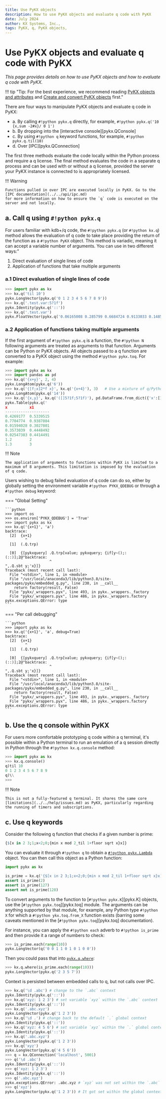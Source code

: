 ```yaml
---
title: Use PyKX objects
description: How to use PyKX objects and evaluate q code with PyKX
date: July 2024
author: KX Systems, Inc.,
tags: PyKX, q, PyKX objects, 
---
```


# Use PyKX objects and evaluate q code with PyKX

_This page provides details on how to use PyKX objects and how to evaluate q code with PyKX._

!!! tip "Tip: For the best experience, we recommend reading [PyKX objects and attributes](..//../learn/objects.md) and [Create and convert PyKX objects](creating.md) first." 

There are four ways to manipulate PyKX objects and evaluate q code in PyKX:

- a. By calling `#!python pykx.q` directly, for example, `#!python pykx.q('10 {x,sum -2#x}/ 0 1')`
- b. By dropping into the [interactive console][pykx.QConsole]
- c. By using `#!python q` keyword functions, for example, `#!python pykx.q.til(10)`
- d. Over [IPC][pykx.QConnection]

The first three methods evaluate the code locally within the Python process and require a q license. The final method evaluates the code in a separate q process and can be used with or without a q license, provided the server your PyKX instance is connected to is appropriately licensed.

!!! Warning

    Functions pulled in over IPC are executed locally in PyKX. Go to the [IPC documentation](../../api/ipc.md)
    for more information on how to ensure the `q` code is executed on the server and not locally.

## a. Call q using `#!python pykx.q`

For users familiar with kdb+/q code, the `#!python pykx.q` (or `#!python kx.q`) method allows the evaluation of q code to take place providing the return of the function as a `#!python PyKX` object. This method is variadic, meaning it can accept a variable number of arguments. You can use in two different ways:”

1. Direct evaluation of single lines of code
2. Application of functions that take multiple arguments


### a.1 Direct evaluation of single lines of code

```python
>>> import pykx as kx
>>> kx.q('til 10')
pykx.LongVector(pykx.q('0 1 2 3 4 5 6 7 8 9'))
>>> kx.q('.test.var:5?1f')
pykx.Identity(pykx.q('::'))
>>> kx.q('.test.var')
pykx.FloatVector(pykx.q('0.06165008 0.285799 0.6684724 0.9133033 0.1485357'))
```

### a.2 Application of functions taking multiple arguments

If the first argument of `#!python pykx.q` is a function, the `#!python N` following arguments are treated as arguments to that function. Arguments can be Python or PyKX objects. All objects passed to a q function are converted to a PyKX object using the method `#!python pykx.toq`. For example:

```python
>>> import pykx as kx
>>> import pandas as pd
>>> kx.q('{x+y}', 2, 4)
pykx.LongAtom(pykx.q('6'))
>>> kx.q('{[f;x]2*f x}', kx.q('{x+4}'), 3)   # Use a mixture of q/Python objects
pykx.LongAtom(pykx.q('14'))
>>> kx.q('{x,y}', kx.q('([]5?1f;5?1f)'), pd.DataFrame.from_dict({'x':[1.2, 1.3], 'x1': [2.0, 3.0]}))
pykx.Table(pykx.q('
x          x1       
--------------------
0.4269177  0.5339515
0.7704774  0.9387084
0.01594028 0.3027801
0.3573039  0.4448492
0.02547383 0.4414491
1.2        2        
1.3        3     
```

!!! Note

	The application of arguments to functions within PyKX is limited to a maximum of 8 arguments. This limitation is imposed by the evaluation of q code.

Users wishing to debug failed evaluation of q code can do so, either by globally setting the environment variable `#!python PYKX_QDEBUG` or through a `#!python debug` keyword:

=== "Global Setting"

	```python
	>>> import os
	>>> os.environ['PYKX_QDEBUG'] = 'True'
	>>> import pykx as kx
	>>> kx.q('{x+1}', 'a')
	backtrace:
	  [2]  {x+1}
        	 ^
	  [1]  (.Q.trp)

	  [0]  {[pykxquery] .Q.trp[value; pykxquery; {if[y~();:(::)];2@"backtrace:
        	            ^
	",.Q.sbt y;'x}]}
	Traceback (most recent call last):
	  File "<stdin>", line 1, in <module>
	  File "/usr/local/anaconda3/lib/python3.8/site-packages/pykx/embedded_q.py", line 230, in __call__
	    return factory(result, False)
	  File "pykx/_wrappers.pyx", line 493, in pykx._wrappers._factory
	  File "pykx/_wrappers.pyx", line 486, in pykx._wrappers.factory
	pykx.exceptions.QError: type
	```

=== "Per call debugging"

	```python
	>>> import pykx as kx
	>>> kx.q('{x+1}', 'a', debug=True)
	backtrace:
	  [2]  {x+1}
	         ^
	  [1]  (.Q.trp)

	  [0]  {[pykxquery] .Q.trp[value; pykxquery; {if[y~();:(::)];2@"backtrace:
	                    ^
	",.Q.sbt y;'x}]}
	Traceback (most recent call last):
	  File "<stdin>", line 1, in <module>
	  File "/usr/local/anaconda3/lib/python3.8/site-packages/pykx/embedded_q.py", line 230, in __call__
	    return factory(result, False)
	  File "pykx/_wrappers.pyx", line 493, in pykx._wrappers._factory
	  File "pykx/_wrappers.pyx", line 486, in pykx._wrappers.factory
	pykx.exceptions.QError: type
	```

## b. Use the q console within PyKX

For users more comfortable prototyping q code within a q terminal, it's possible within a Python terminal to run an emulation of a q session directly in Python through the `#!python kx.q.console` method:

```python
>>> import pykx as kx
>>> kx.q.console()
q)til 10
0 1 2 3 4 5 6 7 8 9
q)\\
>>>
```

!!! Note

    This is not a fully-featured q terminal. It shares the same core [limitations](../../help/issues.md) as PyKX, particularly regarding the running of timers and subscriptions.

## c. Use q keywords

Consider the following q function that checks if a given number is prime:

```q
{$[x in 2 3;1;x<2;0;{min x mod 2_til 1+floor sqrt x}x]}
```

You can evaluate it through `#!python q` to obtain a [`#!python pykx.Lambda`](../../api/pykx-q-data/wrappers.md) object. You can then call this object as a Python function:

```python
import pykx as kx

is_prime = kx.q('{$[x in 2 3;1;x<2;0;{min x mod 2_til 1+floor sqrt x}x]}')
assert is_prime(2)
assert is_prime(127)
assert not is_prime(128)
```

To convert arguments to the function to [`#!python pykx.K`][pykx.K] objects, use the [`#!python pykx.toq`][pykx.toq] module. The arguments can be anything supported by that module, for example, any Python type `#!python X` for which a `#!python ykx.toq.from_X` function exists (barring some caveats mentioned in the [`#!python pykx.toq`][pykx.toq] documentation).

For instance, you can apply the `#!python each` adverb to `#!python is_prime` and then provide it a range of numbers to check:

```python
>>> is_prime.each(range(10))
pykx.LongVector(q('0 0 1 1 0 1 0 1 0 0'))
```

Then you could pass that into [`pykx.q.where`](../../api/pykx-execution/q.md#where):

```python
>>> kx.q.where(is_prime.each(range(10)))
pykx.LongVector(pykx.q('2 3 5 7'))
```

Context is persisted between embedded calls to q, but not calls over IPC.

```python
>>> kx.q('\d .abc') # change to the `.abc` context
pykx.Identity(pykx.q('::'))
>>> kx.q('xyz: 1 2 3') # set variable `xyz` within the `.abc` context
pykx.Identity(pykx.q('::'))
>>> kx.q('.abc.xyz')
pykx.LongVector(pykx.q('1 2 3'))
>>> kx.q('\d .') # change back to the default `.` global context
pykx.Identity(pykx.q('::'))
>>> kx.q('xyz: 4 5 6') # set variable `xyz` within the `.` global context
pykx.Identity(pykx.q('::'))
>>> kx.q('.abc.xyz')
pykx.LongVector(pykx.q('1 2 3'))
>>> kx.q('xyz')
pykx.LongVector(pykx.q('4 5 6'))
>>> q = kx.QConnection('localhost', 5001)
>>> q('\d .abc')
pykx.Identity(pykx.q('::'))
>>> q('xyz: 1 2 3')
pykx.Identity(pykx.q('::'))
>>> q('.abc.xyz')
pykx.exceptions.QError: .abc.xyz # `xyz` was not set within the `.abc` context.
>>> q('xyz')
pykx.LongVector(pykx.q('1 2 3')) # It got set within the global context
```
